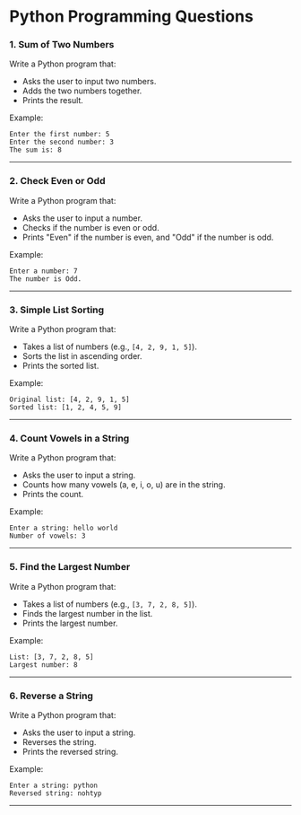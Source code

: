 # Python Programming Questions
### 1. **Sum of Two Numbers**
Write a Python program that:
- Asks the user to input two numbers.
- Adds the two numbers together.
- Prints the result.

Example:
```
Enter the first number: 5
Enter the second number: 3
The sum is: 8
```

---

### 2. **Check Even or Odd**
Write a Python program that:
- Asks the user to input a number.
- Checks if the number is even or odd.
- Prints "Even" if the number is even, and "Odd" if the number is odd.

Example:
```
Enter a number: 7
The number is Odd.
```

---

### 3. **Simple List Sorting**
Write a Python program that:
- Takes a list of numbers (e.g., `[4, 2, 9, 1, 5]`).
- Sorts the list in ascending order.
- Prints the sorted list.

Example:
```
Original list: [4, 2, 9, 1, 5]
Sorted list: [1, 2, 4, 5, 9]
```

---

### 4. **Count Vowels in a String**
Write a Python program that:
- Asks the user to input a string.
- Counts how many vowels (a, e, i, o, u) are in the string.
- Prints the count.

Example:
```
Enter a string: hello world
Number of vowels: 3
```

---

### 5. **Find the Largest Number**
Write a Python program that:
- Takes a list of numbers (e.g., `[3, 7, 2, 8, 5]`).
- Finds the largest number in the list.
- Prints the largest number.

Example:
```
List: [3, 7, 2, 8, 5]
Largest number: 8
```

---

### 6. **Reverse a String**
Write a Python program that:
- Asks the user to input a string.
- Reverses the string.
- Prints the reversed string.

Example:
```
Enter a string: python
Reversed string: nohtyp
```

---

